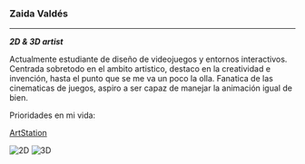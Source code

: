 ### Zaida Valdés
___
***2D & 3D artist***

Actualmente estudiante de diseño de videojuegos y entornos interactivos. Centrada sobretodo en el ambito artistico, destaco en la creatividad e invención, hasta el punto que se me va un poco la olla. Fanatica de las cinematicas de juegos, aspiro a ser capaz de manejar la animación igual de bien.

Prioridades en mi vida:

[ArtStation](https://www.artstation.com/leyre_valdes)

![2D](https://cdna.artstation.com/p/assets/images/images/044/320/462/large/leyre-valdes-chica-con-armadura.jpg?1639666738)
![3D](https://cdna.artstation.com/p/assets/images/images/050/502/488/large/leyre-valdes-1a-zaidavaldes-final-001.jpg?1655016149)




<!--
**ZaidaAzucena/ZaidaAzucena** is a ✨ _special_ ✨ repository because its `README.md` (this file) appears on your GitHub profile.

Here are some ideas to get you started:

- 🔭 I’m currently working on ...
- 🌱 I’m currently learning ...
- 👯 I’m looking to collaborate on ...
- 🤔 I’m looking for help with ...
- 💬 Ask me about ...
- 📫 How to reach me: ...
- 😄 Pronouns: ...
- ⚡ Fun fact: ...
-->
